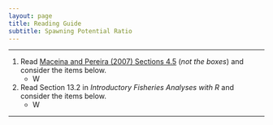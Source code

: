```yaml
---
layout: page
title: Reading Guide
subtitle: Spawning Potential Ratio
---
```


----

1. Read [Maceina and Pereira (2007) Sections 4.5](Maceina-Pereira-2007.pdf) (*not the boxes*) and consider the items below.
    * W
1. Read Section 13.2 in *Introductory Fisheries Analyses with R* and consider the items below.
    * W

----
